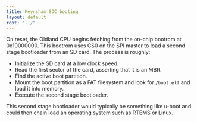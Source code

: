 ```yaml
---
title: Keynsham SOC booting
layout: default
root: "../"
---
```


On reset, the Oldland CPU begins fetching from the on-chip bootrom at
0x10000000.  This bootrom uses CS0 on the SPI master to load a second stage
bootloader from an SD card.  The process is roughly:

  - Initialize the SD card at a low clock speed.
  - Read the first sector of the card, asserting that it is an MBR.
  - Find the active boot partition.
  - Mount the boot partition as a FAT filesystem and look for `/boot.elf` and
  load it into memory.
  - Execute the second stage bootloader.

This second stage bootloader would typically be something like u-boot and
could then chain load an operating system such as RTEMS or Linux.
